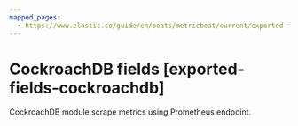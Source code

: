 ```yaml
---
mapped_pages:
  - https://www.elastic.co/guide/en/beats/metricbeat/current/exported-fields-cockroachdb.html
---
```


# CockroachDB fields [exported-fields-cockroachdb]

CockroachDB module scrape metrics using Prometheus endpoint.



